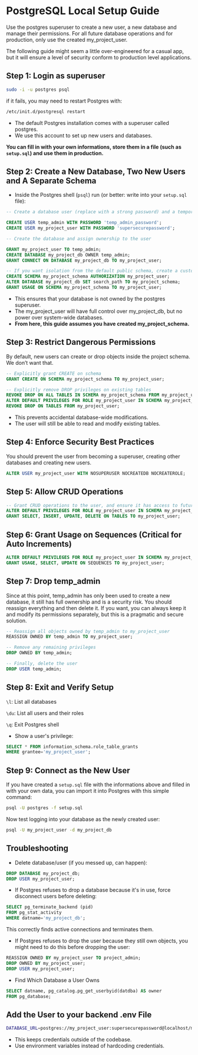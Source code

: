 # PostgreSQL Local Setup Guide

Use the postgres superuser to create a new user, a new database and manage their permissions. For all future database operations and for production, only use the created my_project_user.

The following guide might seem a little over-engineered for a casual app, but it will ensure a level of security conform to production level applications.

## Step 1: Login as superuser

```bash
sudo -i -u postgres psql
```

if it fails, you may need to restart Postgres with:
```bash
/etc/init.d/postgresql restart
```

- The default Postgres installation comes with a superuser called postgres.
- We use this account to set up new users and databases.

**You can fill in with your own informations, store them in a file (such as `setup.sql`) and use them in production.**

## Step 2: Create a New Database, Two New Users and A Separate Schema

- Inside the Postgres shell (`psql`) run (or better: write into your `setup.sql` file):

```sql
-- Create a database user (replace with a strong password) and a temporary admin

CREATE USER temp_admin WITH PASSWORD 'temp_admin_password';
CREATE USER my_project_user WITH PASSWORD 'supersecurepassword';

-- Create the database and assign ownership to the user

GRANT my_project_user TO temp_admin;
CREATE DATABASE my_project_db OWNER temp_admin;
GRANT CONNECT ON DATABASE my_project_db TO my_project_user;

-- If you want isolation from the default public schema, create a custom schema:
CREATE SCHEMA my_project_schema AUTHORIZATION my_project_user;
ALTER DATABASE my_project_db SET search_path TO my_project_schema;
GRANT USAGE ON SCHEMA my_project_schema TO my_project_user;
```

- This ensures that your database is not owned by the postgres superuser.
- The my_project_user will have full control over my_project_db, but no power over system-wide databases.
- **From here, this guide assumes you have created my_project_schema.**

## Step 3: Restrict Dangerous Permissions

By default, new users can create or drop objects inside the project schema. We don’t want that.

```sql
-- Explicitly grant CREATE on schema
GRANT CREATE ON SCHEMA my_project_schema TO my_project_user;

-- Explicitly remove DROP privileges on existing tables
REVOKE DROP ON ALL TABLES IN SCHEMA my_project_schema FROM my_project_user;
ALTER DEFAULT PRIVILEGES FOR ROLE my_project_user IN SCHEMA my_project_schema
REVOKE DROP ON TABLES FROM my_project_user;
```

- This prevents accidental database-wide modifications.
- The user will still be able to read and modify existing tables.

## Step 4: Enforce Security Best Practices

You should prevent the user from becoming a superuser, creating other databases and creating new users.

```sql
ALTER USER my_project_user WITH NOSUPERUSER NOCREATEDB NOCREATEROLE;
```

## Step 5: Allow CRUD Operations

```sql
-- Grant CRUD operations to the user, and ensure it has access to future tables as well
ALTER DEFAULT PRIVILEGES FOR ROLE my_project_user IN SCHEMA my_project_schema
GRANT SELECT, INSERT, UPDATE, DELETE ON TABLES TO my_project_user;
```

## Step 6: Grant Usage on Sequences (Critical for Auto Increments)

```sql
ALTER DEFAULT PRIVILEGES FOR ROLE my_project_user IN SCHEMA my_project_schema
GRANT USAGE, SELECT, UPDATE ON SEQUENCES TO my_project_user;
```

## Step 7: Drop temp_admin

Since at this point, temp_admin has only been used to create a new database, it still has full ownership and is a security risk. You should reassign everything and then delete it.
If you want, you can always keep it and modify its permissions separately, but this is a pragmatic and secure solution.

```sql
-- Reassign all objects owned by temp_admin to my_project_user
REASSIGN OWNED BY temp_admin TO my_project_user;

-- Remove any remaining privileges
DROP OWNED BY temp_admin;

-- Finally, delete the user
DROP USER temp_admin;
```

## Step 8: Exit and Verify Setup

`\l`: List all databases

`\du`: List all users and their roles

`\q`: Exit Postgres shell

- Show a user's privilege:
```sql
SELECT * FROM information_schema.role_table_grants
WHERE grantee='my_project_user';
```

## Step 9: Connect as the New User

If you have created a `setup.sql` file with the informations above and filled in with your own data, you can import it into Postgres with this simple command:

```bash
psql -U postgres -f setup.sql
```

Now test logging into your database as the newly created user:
```bash
psql -U my_project_user -d my_project_db
```

## Troubleshooting 

- Delete database/user (if you messed up, can happen):
```sql
DROP DATABASE my_project_db;
DROP USER my_project_user;
```

- If Postgres refuses to drop a database because it's in use, force disconnect users before deleting:
```sql
SELECT pg_terminate_backend (pid)
FROM pg_stat_activity
WHERE datname='my_project_db';
```
This correctly finds active connections and terminates them.

- If Postgres refuses to drop the user because they still own objects, you might need to do this before dropping the user:
```sql
REASSIGN OWNED BY my_project_user TO project_admin;
DROP OWNED BY my_project_user;
DROP USER my_project_user;
```

- Find Which Database a User Owns

```sql
SELECT datname, pg_catalog.pg_get_userbyid(datdba) AS owner
FROM pg_database;
```

## Add the User to your backend .env File

```bash
DATABASE_URL=postgres://my_project_user:supersecurepassword@localhost/my_project_db
```

- This keeps credentials outside of the codebase.
- Use environment variables instead of hardcoding credentials.
